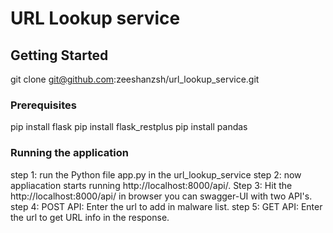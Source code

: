# URL Lookup service


## Getting Started

git clone git@github.com:zeeshanzsh/url_lookup_service.git

### Prerequisites

pip install flask
pip install flask_restplus
pip install pandas


### Running the application

step 1: run the Python file app.py in the url_lookup_service
step 2: now appliacation starts running http://localhost:8000/api/.
Step 3: Hit the http://localhost:8000/api/ in browser you can swagger-UI with two API's.
step 4: POST API: Enter the url to add in malware list.
step 5: GET  API: Enter the url to get URL info in the response.



